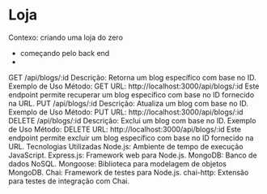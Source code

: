 # Loja
Contexo: 
criando uma loja do zero 
- começando pelo back end
- 
GET /api/blogs/:id
Descrição: Retorna um blog específico com base no ID.
Exemplo de Uso
Método: GET
URL: http://localhost:3000/api/blogs/:id
Este endpoint permite recuperar um blog específico com base no ID fornecido na URL.
PUT /api/blogs/:id
Descrição: Atualiza um blog com base no ID.
Exemplo de Uso
Método: PUT
URL: http://localhost:3000/api/blogs/:id
DELETE /api/blogs/:id
Descrição: Exclui um blog com base no ID.
Exemplo de Uso
Método: DELETE
URL: http://localhost:3000/api/blogs/:id
Este endpoint permite excluir um blog específico com base no ID fornecido na URL.
Tecnologias Utilizadas
Node.js: Ambiente de tempo de execução JavaScript.
Express.js: Framework web para Node.js.
MongoDB: Banco de dados NoSQL.
Mongoose: Biblioteca para modelagem de objetos MongoDB.
Chai: Framework de testes para Node.js.
chai-http: Extensão para testes de integração com Chai.
